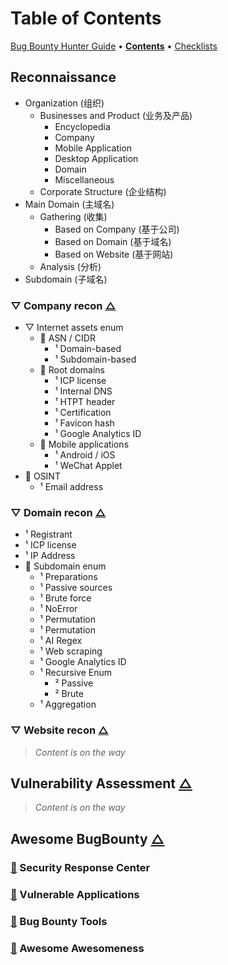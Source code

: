 # Table of Contents

[Bug Bounty Hunter Guide](https://app.gitbook.com/o/EOc6S49gNX0wky8nj5si/s/dIwZJMkFd4Zza9vjuuJ7/) • [**Contents**](table-of-contents.md) • [Checklists](pentest-checklists.md)

## Reconnaissance

* Organization (组织)
  * Businesses and Product (业务及产品)
    * Encyclopedia
    * Company
    * Mobile Application
    * Desktop Application
    * Domain
    * Miscellaneous
  * Corporate Structure (企业结构)
* Main Domain (主域名)
  * Gathering (收集)
    * Based on Company (基于公司)
    * Based on Domain (基于域名)
    * &#x20;Based on Website (基于网站)
  * Analysis (分析)
* Subdomain (子域名)

### ▽ Company recon [△](table-of-contents.md#reconnaissance)

* ▽ Internet assets enum
  * 📄 ASN / CIDR
    * ¹ Domain-based
    * ¹ Subdomain-based
  * 📄 Root domains
    * ¹ ICP license
    * ¹ Internal DNS
    * ¹ HTPT header
    * ¹ Certification
    * ¹ Favicon hash
    * ¹ Google Analytics ID
  * 📄 Mobile applications
    * ¹ Android / iOS
    * ¹ WeChat Applet
* 📄 OSINT
  * ¹  Email address

### ▽ Domain recon [△](table-of-contents.md#reconnaissance)

* ¹ Registrant
* ¹ ICP license
* ¹ IP Address
* 📄 Subdomain  enum
  * ¹ Preparations
  * ¹ Passive sources
  * ¹ Brute force
  * ¹ NoError
  * ¹  Permutation
  * ¹  Permutation
  * ¹  AI Regex
  * ¹  Web scraping
  * ¹  Google Analytics ID
  * ¹ Recursive Enum
    * ² Passive
    * ² Brute
  * ¹ Aggregation

### ▽ Website recon [△](table-of-contents.md#reconnaissance)

> _Content is on the way_

## Vulnerability Assessment [△](table-of-contents.md#reconnaissance)

> _Content is on the way_

## Awesome BugBounty [△](table-of-contents.md#reconnaissance)

### [📄](../awesome-bugbounty/src.md) Security Response Center

### [📄](../awesome-bugbounty/play.md) Vulnerable Applications

### [📄](../awesome/bug-bounty-tools.md) Bug Bounty Tools

### [📄](../awesome/awesome-awesomeness.md) Awesome Awesomeness
